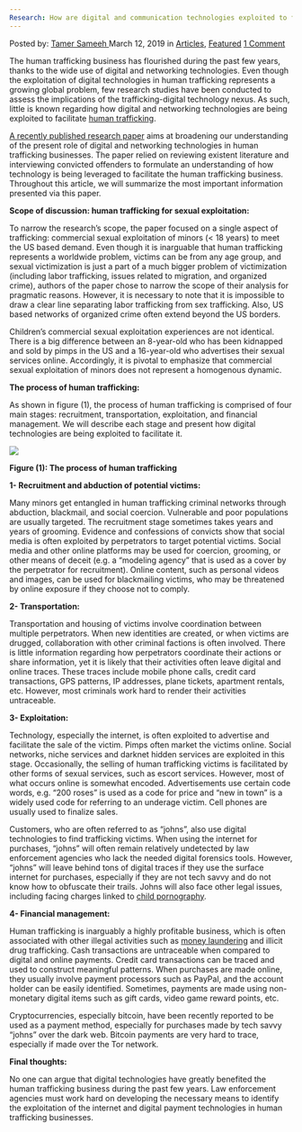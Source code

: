 ```yaml
---
Research: How are digital and communication technologies exploited to facilitate human trafficking?
---
```

<article class="post-listing post-28598 post type-post status-publish format-standard has-post-thumbnail hentry category-deepdot-news tag-communication tag-digital tag-exploited tag-facilitate tag-human tag-research tag-technologies tag-trafficking">
    <div class="post-inner">
    <p class="post-meta">
    <span>Posted by: <a href="https://www.deepdotweb.com/author/tamersameeh/" title="">Tamer Sameeh </a></span>
    <span>March 12, 2019</span>
    <span>in <a href="https://www.deepdotweb.com/category/articles/" rel="category tag">Articles</a>, <a href="https://www.deepdotweb.com/category/deepdot-news/" rel="category tag">Featured</a></span>
    <span><a href="https://www.deepdotweb.com/2019/03/12/research-how-are-digital-and-communication-technologies-exploited-to-facilitate-human-trafficking/#comments">1 Comment</a></span>
    </p>
    <div class="clear"></div>
    <div class="entry">
    <p>The human trafficking business has flourished during the past few years, thanks to the wide use of digital and networking technologies. Even though the exploitation of digital technologies in human trafficking represents a growing global problem, few research studies have been conducted to assess the implications of the trafficking-digital technology nexus. As such, little is known regarding how digital and networking technologies are being exploited to facilitate <a href="https://www.deepdotweb.com/2017/01/18/darpa-fight-human-trafficking/">human trafficking</a>.</p>
    <p><a href="https://biblio.ugent.be/publication/8601401#downloads">A recently published research paper</a> aims at broadening our understanding of the present role of digital and networking technologies in human trafficking businesses. The paper relied on reviewing existent literature and interviewing convicted offenders to formulate an understanding of how technology is being leveraged to facilitate the human trafficking business. Throughout this article, we will summarize the most important information presented via this paper.</p>
    <p><strong>Scope of discussion: human trafficking for sexual exploitation:</strong></p>
    <p>To narrow the research&#8217;s scope, the paper focused on a single aspect of trafficking: commercial sexual exploitation of minors (&lt; 18 years) to meet the US based demand. Even though it is inarguable that human trafficking represents a worldwide problem, victims can be from any age group, and sexual victimization is just a part of a much bigger problem of victimization (including labor trafficking, issues related to migration, and organized crime), authors of the paper chose to narrow the scope of their analysis for pragmatic reasons. However, it is necessary to note that it is impossible to draw a clear line separating labor trafficking from sex trafficking. Also, US based networks of organized crime often extend beyond the US borders.</p>
    <p>Children&#8217;s commercial sexual exploitation experiences are not identical. There is a big difference between an 8-year-old who has been kidnapped and sold by pimps in the US and a 16-year-old who advertises their sexual services online. Accordingly, it is pivotal to emphasize that commercial sexual exploitation of minors does not represent a homogenous dynamic.</p>
    <p><strong>The process of human trafficking:</strong></p>
    <p>As shown in figure (1), the process of human trafficking is comprised of four main stages: recruitment, transportation, exploitation, and financial management. We will describe each stage and present how digital technologies are being exploited to facilitate it.</p>
    <p><img class="wp-image-28601" src="https://www.deepdotweb.com/wp-content/uploads/2019/03/word-image-18.png" srcset="https://www.deepdotweb.com/wp-content/uploads/2019/03/word-image-18.png 626w, https://www.deepdotweb.com/wp-content/uploads/2019/03/word-image-18-300x181.png 300w" sizes="(max-width: 626px) 100vw, 626px" /></p>
    <p><strong>Figure (1): The process of human trafficking</strong></p>
    <p><strong>1- Recruitment and abduction of potential victims:</strong></p>
    <p>Many minors get entangled in human trafficking criminal networks through abduction, blackmail, and social coercion. Vulnerable and poor populations are usually targeted. The recruitment stage sometimes takes years and years of grooming. Evidence and confessions of convicts show that social media is often exploited by perpetrators to target potential victims. Social media and other online platforms may be used for coercion, grooming, or other means of deceit (e.g. a &#8220;modeling agency&#8221; that is used as a cover by the perpetrator for recruitment). Online content, such as personal videos and images, can be used for blackmailing victims, who may be threatened by online exposure if they choose not to comply.</p>
    <p><strong>2- Transportation:</strong></p>
    <p>Transportation and housing of victims involve coordination between multiple perpetrators. When new identities are created, or when victims are drugged, collaboration with other criminal factions is often involved. There is little information regarding how perpetrators coordinate their actions or share information, yet it is likely that their activities often leave digital and online traces. These traces include mobile phone calls, credit card transactions, GPS patterns, IP addresses, plane tickets, apartment rentals, etc. However, most criminals work hard to render their activities untraceable.</p>
    <p><strong>3- Exploitation:</strong></p>
    <p>Technology, especially the internet, is often exploited to advertise and facilitate the sale of the victim. Pimps often market the victims online. Social networks, niche services and darknet hidden services are exploited in this stage. Occasionally, the selling of human trafficking victims is facilitated by other forms of sexual services, such as escort services. However, most of what occurs online is somewhat encoded. Advertisements use certain code words, e.g. &#8220;200 roses&#8221; is used as a code for price and &#8220;new in town&#8221; is a widely used code for referring to an underage victim. Cell phones are usually used to finalize sales.</p>
    <p>Customers, who are often referred to as &#8220;johns&#8221;, also use digital technologies to find trafficking victims. When using the internet for purchases, &#8220;johns&#8221; will often remain relatively undetected by law enforcement agencies who lack the needed digital forensics tools. However, &#8220;johns&#8221; will leave behind tons of digital traces if they use the surface internet for purchases, especially if they are not tech savvy and do not know how to obfuscate their trails. Johns will also face other legal issues, including facing charges linked to <a href="https://www.deepdotweb.com/2018/12/25/identification-of-key-players-in-darknet-child-pornography-forums/">child pornography</a>.</p>
    <p><strong>4- Financial management:</strong></p>
    <p>Human trafficking is inarguably a highly profitable business, which is often associated with other illegal activities such as <a href="https://www.deepdotweb.com/2019/02/01/research-using-cryptocurrency-in-money-laundering/">money laundering</a> and illicit drug trafficking. Cash transactions are untraceable when compared to digital and online payments. Credit card transactions can be traced and used to construct meaningful patterns. When purchases are made online, they usually involve payment processors such as PayPal, and the account holder can be easily identified. Sometimes, payments are made using non-monetary digital items such as gift cards, video game reward points, etc.</p>
    <p>Cryptocurrencies, especially bitcoin, have been recently reported to be used as a payment method, especially for purchases made by tech savvy &#8220;johns&#8221; over the dark web. Bitcoin payments are very hard to trace, especially if made over the Tor network.</p>
    <p><strong>Final thoughts:</strong></p>
    <p>No one can argue that digital technologies have greatly benefited the human trafficking business during the past few years. Law enforcement agencies must work hard on developing the necessary means to identify the exploitation of the internet and digital payment technologies in human trafficking businesses.</p>
    </div>
    <span style="display:none"><a href="https://www.deepdotweb.com/tag/communication/" rel="tag">communication</a> <a href="https://www.deepdotweb.com/tag/digital/" rel="tag">digital</a> <a href="https://www.deepdotweb.com/tag/exploited/" rel="tag">exploited</a> <a href="https://www.deepdotweb.com/tag/facilitate/" rel="tag">facilitate</a> <a href="https://www.deepdotweb.com/tag/human/" rel="tag">human</a> <a href="https://www.deepdotweb.com/tag/research/" rel="tag">research</a> <a href="https://www.deepdotweb.com/tag/technologies/" rel="tag">technologies</a> <a href="https://www.deepdotweb.com/tag/trafficking/" rel="tag">trafficking</a></span> <span style="display:none" class="updated">2019-03-12</span>
    <div style="display:none" class="vcard author" itemprop="author" itemscope itemtype="http://schema.org/Person"><strong class="fn" itemprop="name"><a href="https://www.deepdotweb.com/author/tamersameeh/" title="Posts by Tamer Sameeh" rel="author">Tamer Sameeh</a></strong></div>
    </div>
</article>

